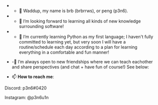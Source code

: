 - - 👋 Waddup, my name is brb (brbrrws), or peng (p3n6).

- - 👀 I’m looking forward to learning all kinds of new knowledge surrounding software!

- - 🌱 I’m currently learning Python as my first language; I haven't fully committed to learning yet, but very soon I will have a routine/schedule each day
according to a plan for learning everything in a comfortable and fun manner!

- -🤝 I’m always open to new friendships where we can teach eachother and share perspectives (and chat + have fun of course!) See below:

- 📫 **How to reach me**: 

Discord: p3n6#0420

Instagram: @p3n6u1n

<!---
brbrrws/brbrrws is a ✨ special ✨ repository because its `README.md` (this file) appears on your GitHub profile.
You can click the Preview link to take a look at your changes.
--->
